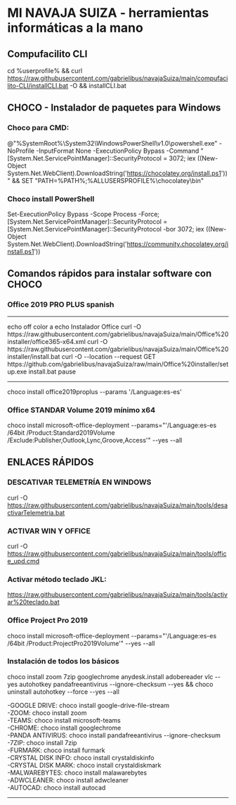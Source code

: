 # MI NAVAJA SUIZA - herramientas informáticas a la mano 

## Compufacilito CLI
cd %userprofile% && curl https://raw.githubusercontent.com/gabrielibus/navajaSuiza/main/compufacilito-CLI/installCLI.bat -O && installCLI.bat

## CHOCO - Instalador de paquetes para Windows

### Choco para CMD:
@"%SystemRoot%\System32\WindowsPowerShell\v1.0\powershell.exe" -NoProfile -InputFormat None -ExecutionPolicy Bypass -Command "[System.Net.ServicePointManager]::SecurityProtocol = 3072; iex ((New-Object System.Net.WebClient).DownloadString('https://chocolatey.org/install.ps1'))" && SET "PATH=%PATH%;%ALLUSERSPROFILE%\chocolatey\bin"

### Choco install PowerShell
Set-ExecutionPolicy Bypass -Scope Process -Force; [System.Net.ServicePointManager]::SecurityProtocol = [System.Net.ServicePointManager]::SecurityProtocol -bor 3072; iex ((New-Object System.Net.WebClient).DownloadString('https://community.chocolatey.org/install.ps1'))

## Comandos rápidos para instalar software con CHOCO

### Office 2019 PRO PLUS spanish

<hr>
echo off
color a
echo Instalador Office
curl -O https://raw.githubusercontent.com/gabrielibus/navajaSuiza/main/Office%20installer/office365-x64.xml
curl -O https://raw.githubusercontent.com/gabrielibus/navajaSuiza/main/Office%20installer/install.bat
curl -O --location --request GET https://github.com/gabrielibus/navajaSuiza/raw/main/Office%20installer/setup.exe
install.bat
pause
<hr>


choco install office2019proplus --params '/Language:es-es'

### Office STANDAR Volume 2019 mínimo x64
choco install microsoft-office-deployment --params="'/Language:es-es /64bit /Product:Standard2019Volume /Exclude:Publisher,Outlook,Lync,Groove,Access'" --yes --all

## ENLACES RÁPIDOS
### DESCATIVAR TELEMETRÍA EN WINDOWS   
curl -O https://raw.githubusercontent.com/gabrielibus/navajaSuiza/main/tools/desactivarTelemetria.bat   
### ACTIVAR WIN Y OFFICE   
curl -O https://raw.githubusercontent.com/gabrielibus/navajaSuiza/main/tools/office_upd.cmd
### Activar método teclado JKL:
https://raw.githubusercontent.com/gabrielibus/navajaSuiza/main/tools/activar%20teclado.bat

### Office Project Pro 2019
choco install microsoft-office-deployment --params="'/Language:es-es /64bit /Product:ProjectPro2019Volume'" --yes --all

### Instalación de todos los básicos
choco install zoom 7zip googlechrome anydesk.install adobereader vlc --yes autohotkey pandafreeantivirus --ignore-checksum --yes && choco uninstall autohotkey --force --yes --all

-GOOGLE DRIVE: choco install google-drive-file-stream  
-ZOOM: choco install zoom    
-TEAMS: choco install microsoft-teams     
-CHROME: choco install googlechrome    
-PANDA ANTIVIRUS: choco install pandafreeantivirus --ignore-checksum    
-7ZIP: choco install 7zip    
-FURMARK: choco install furmark    
-CRYSTAL DISK INFO: choco install crystaldiskinfo  
-CRYSTAL DISK MARK: choco install crystaldiskmark  
-MALWAREBYTES: choco install malawarebytes    
-ADWCLEANER: choco install adwcleaner  
-AUTOCAD: choco install autocad  
___  

